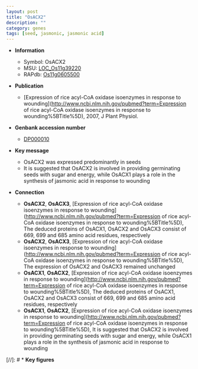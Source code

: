 ```yaml
---
layout: post
title: "OsACX2"
description: ""
category: genes
tags: [seed, jasmonic, jasmonic acid]
---
```


* **Information**  
    + Symbol: OsACX2  
    + MSU: [LOC_Os11g39220](http://rice.uga.edu/cgi-bin/ORF_infopage.cgi?orf=LOC_Os11g39220)  
    + RAPdb: [Os11g0605500](https://rapdb.dna.affrc.go.jp/locus/?name=Os11g0605500)  

* **Publication**  
    + [Expression of rice acyl-CoA oxidase isoenzymes in response to wounding](http://www.ncbi.nlm.nih.gov/pubmed?term=Expression of rice acyl-CoA oxidase isoenzymes in response to wounding%5BTitle%5D), 2007, J Plant Physiol.

* **Genbank accession number**  
    + [DP000010](http://www.ncbi.nlm.nih.gov/nuccore/DP000010)

* **Key message**  
    + OsACX2 was expressed predominantly in seeds
    + It is suggested that OsACX2 is involved in providing germinating seeds with sugar and energy, while OsACX1 plays a role in the synthesis of jasmonic acid in response to wounding

* **Connection**  
    + __OsACX2__, __OsACX3__, [Expression of rice acyl-CoA oxidase isoenzymes in response to wounding](http://www.ncbi.nlm.nih.gov/pubmed?term=Expression of rice acyl-CoA oxidase isoenzymes in response to wounding%5BTitle%5D), The deduced proteins of OsACX1, OsACX2 and OsACX3 consist of 669, 699 and 685 amino acid residues, respectively
    + __OsACX2__, __OsACX3__, [Expression of rice acyl-CoA oxidase isoenzymes in response to wounding](http://www.ncbi.nlm.nih.gov/pubmed?term=Expression of rice acyl-CoA oxidase isoenzymes in response to wounding%5BTitle%5D), The expression of OsACX2 and OsACX3 remained unchanged
    + __OsACX1__, __OsACX2__, [Expression of rice acyl-CoA oxidase isoenzymes in response to wounding](http://www.ncbi.nlm.nih.gov/pubmed?term=Expression of rice acyl-CoA oxidase isoenzymes in response to wounding%5BTitle%5D), The deduced proteins of OsACX1, OsACX2 and OsACX3 consist of 669, 699 and 685 amino acid residues, respectively
    + __OsACX1__, __OsACX2__, [Expression of rice acyl-CoA oxidase isoenzymes in response to wounding](http://www.ncbi.nlm.nih.gov/pubmed?term=Expression of rice acyl-CoA oxidase isoenzymes in response to wounding%5BTitle%5D), It is suggested that OsACX2 is involved in providing germinating seeds with sugar and energy, while OsACX1 plays a role in the synthesis of jasmonic acid in response to wounding

[//]: # * **Key figures**  


